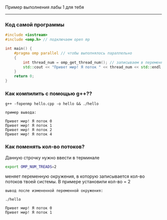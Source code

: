 Пример выполнения лабы 1 для тебя

---

### Код самой программы

```cpp
#include <iostream>
#include <omp.h> // подключаем open mp

int main() {
    #pragma omp parallel // чтобы выполнялось параллельно
    {
        int thread_num = omp_get_thread_num(); // записываем в переменную # текущего потока
        std::cout << "Привет мир! Я поток " << thread_num << std::endl; // выводим сообщения "Привет мир" и номер потока, который выполнил
    }
    return 0;
}
```

### Как компилить с помощью g++??

```shell
g++ -fopenmp hello.cpp -o hello && ./hello
```

`пример вывода:`

```shell
Привет мир! Я поток 0
Привет мир! Я поток 1
Привет мир! Я поток 2
Привет мир! Я поток 4
```

### Как поменять кол-во потоков?

Данную строчку нужно ввести в терминале

```bash
export OMP_NUM_TREADS=2
```

меняет переменную окружения, в которую записывается кол-во потоков твоей системы. В примере установили кол-во = 2

`вывод после измененной переменной окружения:`

```shell
./hello
```

```shell
Привет мир! Я поток 0
Привет мир! Я поток 1
```

